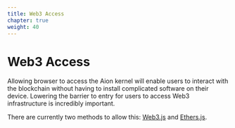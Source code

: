 ```yaml
---
title: Web3 Access
chapter: true
weight: 40
---
```


# Web3 Access

Allowing browser to access the Aion kernel will enable users to interact with the blockchain without having to install complicated software on their device. Lowering the barrier to entry for users to access Web3 infrastructure is incredibly important.

There are currently two methods to allow this: [Web3.js](web3-js) and [Ethers.js](ethers-js).